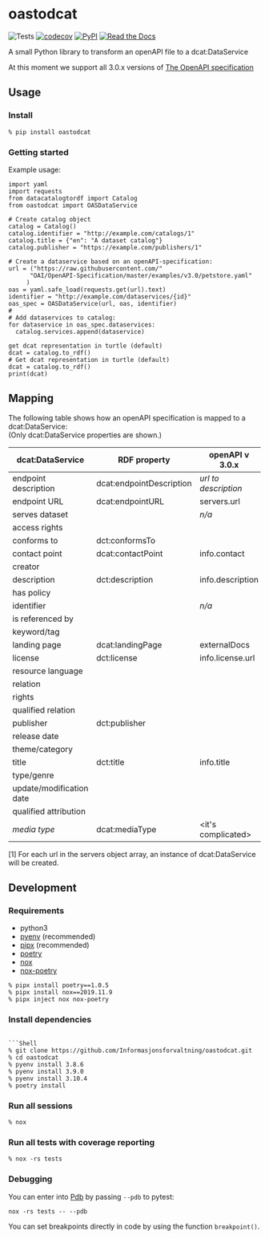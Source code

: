 # oastodcat

![Tests](https://github.com/Informasjonsforvaltning/oastodcat/workflows/Tests/badge.svg)
[![codecov](https://codecov.io/gh/Informasjonsforvaltning/oastodcat/branch/master/graph/badge.svg)](https://codecov.io/gh/Informasjonsforvaltning/oastodcat)
[![PyPI](https://img.shields.io/pypi/v/oastodcat.svg)](https://pypi.org/project/oastodcat/)
[![Read the Docs](https://readthedocs.org/projects/oastodcat/badge/)](https://oastodcat.readthedocs.io/)

A small Python library to transform an openAPI file to a dcat:DataService

At this moment we support all 3.0.x versions of [The OpenAPI specification](https://github.com/OAI/OpenAPI-Specification)

## Usage

### Install

```Shell
% pip install oastodcat
```

### Getting started

Example usage:

```Shell
import yaml
import requests
from datacatalogtordf import Catalog
from oastodcat import OASDataService

# Create catalog object
catalog = Catalog()
catalog.identifier = "http://example.com/catalogs/1"
catalog.title = {"en": "A dataset catalog"}
catalog.publisher = "https://example.com/publishers/1"

# Create a dataservice based on an openAPI-specification:
url = ("https://raw.githubusercontent.com/"
      "OAI/OpenAPI-Specification/master/examples/v3.0/petstore.yaml"
     )
oas = yaml.safe_load(requests.get(url).text)
identifier = "http://example.com/dataservices/{id}"
oas_spec = OASDataService(url, oas, identifier)
#
# Add dataservices to catalog:
for dataservice in oas_spec.dataservices:
  catalog.services.append(dataservice)

get dcat representation in turtle (default)
dcat = catalog.to_rdf()
# Get dcat representation in turtle (default)
dcat = catalog.to_rdf()
print(dcat)
```

## Mapping

The following table shows how an openAPI specification is mapped to a dcat:DataService:  
(Only dcat:DataService properties are shown.)

| dcat:DataService         | RDF property             | openAPI v 3.0.x      | Note |
|--------------------------|--------------------------|----------------------|------|
| endpoint description     | dcat:endpointDescription | _url to description_ |      |
| endpoint URL             | dcat:endpointURL         | servers.url          | [1]  |
| serves dataset           |                          | _n/a_                |      |
| access rights            |                          |                      |      |
| conforms to              | dct:conformsTo           |                      |      |
| contact point            | dcat:contactPoint        | info.contact         |      |
| creator                  |                          |                      |      |
| description              | dct:description          | info.description     |      |
| has policy               |                          |                      |      |
| identifier               |                          | _n/a_                |      |
| is referenced by         |                          |                      |      |
| keyword/tag              |                          |                      |      |
| landing page             | dcat:landingPage         | externalDocs         |      |
| license                  | dct:license              | info.license.url     |      |
| resource language        |                          |                      |      |
| relation                 |                          |                      |      |
| rights                   |                          |                      |      |
| qualified relation       |                          |                      |      |
| publisher                | dct:publisher            |                      |      |
| release date             |                          |                      |      |
| theme/category           |                          |                      |      |
| title                    | dct:title                | info.title           |      |
| type/genre               |                          |                      |      |
| update/modification date |                          |                      |      |
| qualified attribution    |                          |                      |      |
| _media type_             | dcat:mediaType           | <it's complicated>   |      |

[1] For each url in the servers object array, an instance of dcat:DataService will be created.

## Development

### Requirements

- python3
- [pyenv](https://github.com/pyenv/pyenv) (recommended)
- [pipx](https://github.com/pipxproject/pipx) (recommended)
- [poetry](https://python-poetry.org/)
- [nox](https://nox.thea.codes/en/stable/)
- [nox-poetry](https://pypi.org/project/nox-poetry/)

```Shell
% pipx install poetry==1.0.5
% pipx install nox==2019.11.9
% pipx inject nox nox-poetry
```

### Install dependencies

```Shell

```Shell
% git clone https://github.com/Informasjonsforvaltning/oastodcat.git
% cd oastodcat
% pyenv install 3.8.6
% pyenv install 3.9.0
% pyenv install 3.10.4
% poetry install
```

### Run all sessions

```Shell
% nox
```

### Run all tests with coverage reporting

```Shell
% nox -rs tests
```

### Debugging

You can enter into [Pdb](https://docs.python.org/3/library/pdb.html) by passing `--pdb` to pytest:

```Shell
nox -rs tests -- --pdb
```

You can set breakpoints directly in code by using the function `breakpoint()`.
